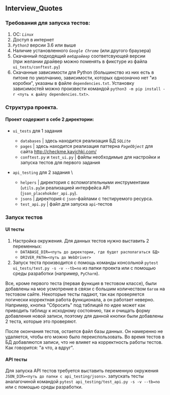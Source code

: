 ## Interview_Quotes

### Требования для запуска тестов:
1. ОС: *`Linux`* 
2. Доступ в интернет
3. *`Python3`* версии 3.6 или выше 
4. Наличие установленного *`Google Chrome`* (или другого браузера)
5. Скачанный подходящий *`вебдрайвер`* соответсвующей версии \
(при желании драйвер можно поменять в фикстуре из файла `ui_tests/conftest.py`)
6. Скачанные зависимости для Python (большинство из них есть в питоне по умолчанию, 
зависимости, которых однозначно нет "из коробки", указаны в файле `dependencies.txt`.
Установку зависимостей можно произвести командой `python3 -m pip install -r <путь к файлу dependencies.txt>`.


### Структура проекта.

#### Проект содержит в себе 2 директории:

- `ui_tests` для 1 задания    
   + `databases` | здесь находится реализация БД *`SQLite`* 
   + `pages`     | здесь находится реализация паттерна *`PageObject`* для  сайта  http://checkme.kavichki.com/
   + `conftest.py` и `test_ui.py` | файлы необходимые для настройки и запуска тестов для первого задания
   

- `api_testing`  для 2 задания \
   + `helpers` | директория с вспомогательными инструментами (`utils.py`)и реализацией интерфейса API (`json_placehokder_api.py`).
   + `jsons`   | директория с `json`-файлами c тестируемого ресурса.
   + `test_api.py` | файл для запуска `api`-тестов
   
### Запуск тестов

#### UI тесты
1. Настройка окружения. 
    Для данных тестов нужно выставить 2 переменных:
    - `DATABASE_DIR=<путь до директории, где будет располагаться БД>`  
    - `DRIVER_PATH=<путь до WebDriver>`
2. Запуск теста производится с помощь команды консольной `pytest ui_tests/test.py -s -v --tb=no` из папки проекта или с помощью среды разработки (например, `PyCharm`).

Все, кроме первого теста (первая функция в тестовом классе), были добавлены на мое усмотрение в связи с большим количеством `багов` на тестовом сайте.
Некоторые тесты падают, так как проверяется логически корректная работа функционала, а он работает неверно.
Например, кнопка "Сбросить" под таблицей по идее может как приводить таблицу к исходному состоянию, так и очищать форму добавления новой записи, поэтому для данной кнопки были добавлены 2 теста, которые это проверяют.

После окончания тестов, остается файл базы данных. Он намеренно не удаляется, чтобы его можно было переиспользовать.
Во время тестов в БД добавляются записи, что не влияет на корректность работы тестов.
Как говорится: "а что, а вдруг".

#### API тесты

Для запуска API тестов требуется выставить переменную окружения `JSON_DIR=<путь до папки с api_testing/jsons>`.
запускать тесты аналагочиной командой `pytest api_testing/test_api.py -s -v --tb=no` или с помощью среды разработки.



